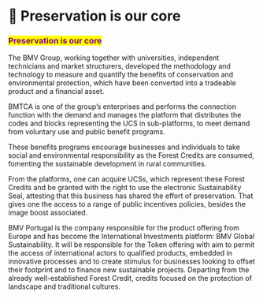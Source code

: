 # 🐼 Preservation is our core

### <mark style="color:purple;">Preservation is our core</mark> <a href="#_toc39513907" id="_toc39513907"></a>

The BMV Group, working together with universities, independent technicians and market structurers, developed the methodology and technology to measure and quantify the benefits of conservation and environmental protection, which have been converted into a tradeable product and a financial asset.

BMTCA is one of the group’s enterprises and performs the connection function with the demand and manages the platform that distributes the codes and blocks representing the UCS in sub-platforms, to meet demand from voluntary use and public benefit programs.

These benefits programs encourage businesses and individuals to take social and environmental responsibility as the Forest Credits are consumed, fomenting the sustainable development in rural communities.

From the platforms, one can acquire UCSs, which represent these Forest Credits and be granted with the right to use the electronic Sustainability Seal, attesting that this business has shared the effort of preservation. That gives one the access to a range of public incentives policies, besides the image boost associated.

BMV Portugal is the company responsible for the product offering from Europe and has become the International Investments platform: BMV Global Sustainability. It will be responsible for the Token offering with aim to permit the access of international actors to qualified products, embedded in innovative processes and to create stimulus for businesses looking to offset their footprint and to finance new sustainable projects. Departing from the already well-established Forest Credit, credits focused on the protection of landscape and traditional cultures.
